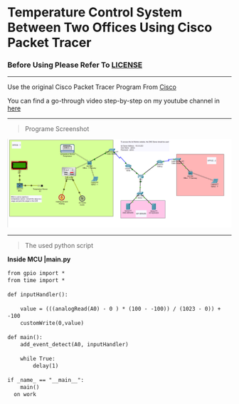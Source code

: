 # Temperature Control System Between Two Offices Using Cisco Packet Tracer 


### Before Using Please Refer To [LICENSE](https://github.com/WassemAdil/Network-System-Simulation/blob/main/LICENSE)

-----------------------
Use the original Cisco Packet Tracer Program From [Cisco](https://www.netacad.com/courses/packet-tracer)

You can find a go-through video step-by-step on my youtube channel in [here](https://www.youtube.com/watch?v=qICKNQ1g1wg)

------------------------------------------------------

>Programe Screenshot

![Screenshot](https://github.com/Compusalle/Temperature-Control-System/blob/main/Programe_Screenshot.png)

----------------------------------------------

> The used python script

**Inside MCU |main.py**

```
from gpio import *
from time import *

def inputHandler():
 
    value = (((analogRead(A0) - 0 ) * (100 - -100)) / (1023 - 0)) +  -100
    customWrite(0,value)
    
def main():
    add_event_detect(A0, inputHandler)

    while True:
        delay(1)

if _name_ == "__main__":
    main()
  on work
  
```


